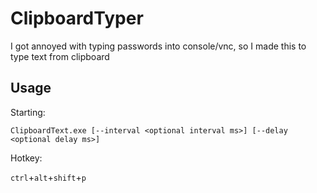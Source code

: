 # ClipboardTyper

I got annoyed with typing passwords into console/vnc, so I made this to type text from clipboard

## Usage

Starting: 

```
ClipboardText.exe [--interval <optional interval ms>] [--delay <optional delay ms>]
```


Hotkey:

`ctrl`+`alt`+`shift`+`p`
